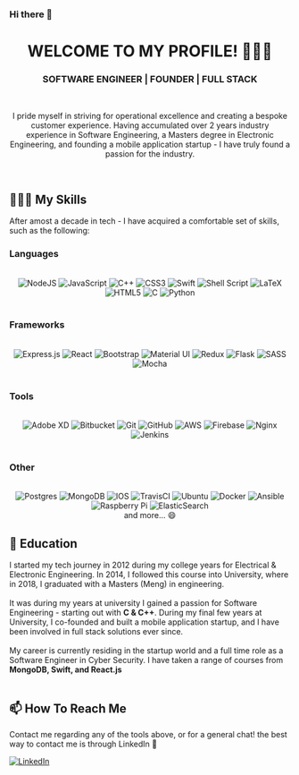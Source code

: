 ### Hi there 👋

<center> 
<h1> WELCOME TO MY PROFILE! 🧑🏻‍💻</h1> 
<h3> SOFTWARE ENGINEER | FOUNDER | FULL STACK</h3>
<br>

I pride myself in striving for operational excellence and creating a bespoke customer experience. Having accumulated over 2 years industry experience in Software Engineering, a Masters degree in Electronic Engineering, and founding a mobile application startup - I have truly found a passion for the industry.

</center>
<br>

## 👨🏻‍🎓 My Skills

After amost a decade in tech - I have acquired a comfortable set of skills, such as the following:

<h3> Languages </h3>
<br>
<center>
<img alt="NodeJS" src="https://img.shields.io/badge/node.js%20-%2343853D.svg?&style=for-the-badge&logo=node.js&logoColor=white"/>

<img alt="JavaScript" src="https://img.shields.io/badge/javascript%20-%23323330.svg?&style=for-the-badge&logo=javascript&logoColor=%23F7DF1E"/>

<img alt="C++" src="https://img.shields.io/badge/c++%20-%2300599C.svg?&style=for-the-badge&logo=c%2B%2B&ogoColor=white"/>

<img alt="CSS3" src="https://img.shields.io/badge/css3%20-%231572B6.svg?&style=for-the-badge&logo=css3&logoColor=white"/>

<img alt="Swift" src="https://img.shields.io/badge/swift-%23FA7343.svg?&style=for-the-badge&logo=swift&logoColor=white"/>

<img alt="Shell Script" src="https://img.shields.io/badge/shell_script%20-%23121011.svg?&style=for-the-badge&logo=gnu-bash&logoColor=white"/>

<img alt="LaTeX" src="https://img.shields.io/badge/latex%20-%23008080.svg?&style=for-the-badge&logo=latex&logoColor=white"/>

<img alt="HTML5" src="https://img.shields.io/badge/html5%20-%23E34F26.svg?&style=for-the-badge&logo=html5&logoColor=white"/>

<img alt="C" src="https://img.shields.io/badge/c%20-%2300599C.svg?&style=for-the-badge&logo=c&logoColor=white"/>

<img alt="Python" src="https://img.shields.io/badge/python%20-%2314354C.svg?&style=for-the-badge&logo=python&logoColor=white"/>
</center>
<br>

<h3> Frameworks </h3>
<br>

<center>
<img alt="Express.js" src="https://img.shields.io/badge/express.js%20-%23404d59.svg?&style=for-the-badge"/>

<img alt="React" src="https://img.shields.io/badge/react%20-%2320232a.svg?&style=for-the-badge&logo=react&logoColor=%2361DAFB"/>

<img alt="Bootstrap" src="https://img.shields.io/badge/bootstrap%20-%23563D7C.svg?&style=for-the-badge&logo=bootstrap&logoColor=white"/>

<img alt="Material UI" src="https://img.shields.io/badge/material%20ui%20-%230081CB.svg?&style=for-the-badge&logo=material-ui&logoColor=white"/>

<img alt="Redux" src="https://img.shields.io/badge/redux%20-%23593d88.svg?&style=for-the-badge&logo=redux&logoColor=white"/>

<img alt="Flask" src="https://img.shields.io/badge/flask%20-%23000.svg?&style=for-the-badge&logo=flask&logoColor=white"/>

<img alt="SASS" src="https://img.shields.io/badge/SASS%20-hotpink.svg?&style=for-the-badge&logo=SASS&logoColor=white"/>

<img alt="Mocha" src="https://img.shields.io/badge/-mocha-%238D6748?&style=for-the-badge&logo=mocha&logoColor=white"/>
</center>
<br>

<h3> Tools </h3>
<br>

<center>
<img alt="Adobe XD" src="https://img.shields.io/badge/adobe%20xd%20-%23FF26BE.svg?&style=for-the-badge&logo=adobe%20xd&logoColor=white"/>

<img alt="Bitbucket" src="https://img.shields.io/badge/bitbucket%20-%230047B3.svg?&style=for-the-badge&logo=bitbucket&logoColor=white"/>

<img alt="Git" src="https://img.shields.io/badge/git%20-%23F05033.svg?&style=for-the-badge&logo=git&logoColor=white"/>

<img alt="GitHub" src="https://img.shields.io/badge/github%20-%23121011.svg?&style=for-the-badge&logo=github&logoColor=white"/>

<img alt="AWS" src="https://img.shields.io/badge/AWS%20-%23FF9900.svg?&style=for-the-badge&logo=amazon-aws&logoColor=white"/>

<img alt="Firebase" src="https://img.shields.io/badge/firebase%20-%23039BE5.svg?&style=for-the-badge&logo=firebase"/>

<img alt="Nginx" src="https://img.shields.io/badge/nginx%20-%23009639.svg?&style=for-the-badge&logo=nginx&logoColor=white"/>

<img alt="Jenkins" src="https://img.shields.io/badge/jenkins%20-%232C5263.svg?&style=for-the-badge&logo=jenkins&logoColor=white"/>
</center>
<br>

<h3> Other </h3>
<br>

<center>
<img alt="Postgres" src ="https://img.shields.io/badge/postgres-%23316192.svg?&style=for-the-badge&logo=postgresql&logoColor=white"/>

<img alt="MongoDB" src ="https://img.shields.io/badge/MongoDB-%234ea94b.svg?&style=for-the-badge&logo=mongodb&logoColor=white"/>

<img alt="IOS" src="https://img.shields.io/badge/iOS-000000?style=for-the-badge&logo=ios&logoColor=white">

<img alt="TravisCI" src="https://img.shields.io/badge/travisci%20-%232B2F33.svg?&style=for-the-badge&logo=travis&logoColor=white"/>

<img alt="Ubuntu" src="https://img.shields.io/badge/Ubuntu-E95420?style=for-the-badge&logo=ubuntu&logoColor=white" />

<img alt="Docker" src="https://img.shields.io/badge/docker%20-%230db7ed.svg?&style=for-the-badge&logo=docker&logoColor=white"/>

<img alt="Ansible" src="https://img.shields.io/badge/ansible%20-%231A1918.svg?&style=for-the-badge&logo=ansible&logoColor=white"/>

<img alt="Raspberry Pi" src="https://img.shields.io/badge/-Raspberry%20Pi-C51A4A?style=for-the-badge&logo=Raspberry-Pi"/>

<img alt="ElasticSearch" src="https://img.shields.io/badge/-ElasticSearch-005571?style=for-the-badge&logo=elasticsearch"/>
<br>
and more... 😄
</center>

<h2> 📝 Education </h2>
I started my tech journey in 2012 during my college years for Electrical & Electronic Engineering. In 2014, I followed this course into University, where in 2018, I graduated with a Masters (Meng) in engineering.
<br>
<br>
It was during my years at university I gained a passion for Software Engineering - starting out with <strong>C & C++</strong>. During my final few years at University, I co-founded and built a mobile application startup, and I have been involved in full stack solutions ever since. 
<br>
<br>
My career is currently residing in the startup world and a full time role as a Software Engineer in Cyber Security. I have taken a range of courses from <strong>MongoDB, Swift, and React.js</strong>
<br>
<br>
<h2> 📫 How To Reach Me </h2>

Contact me regarding any of the tools above, or for a general chat! the best way to contact me is through LinkedIn 🙂

<a href="https://www.linkedin.com/in/james-erringhambruce/">
<img alt="LinkedIn" src="https://img.shields.io/badge/LinkedIn-0077B5?style=for-the-badge&logo=linkedin&logoColor=white"/>
</a>

